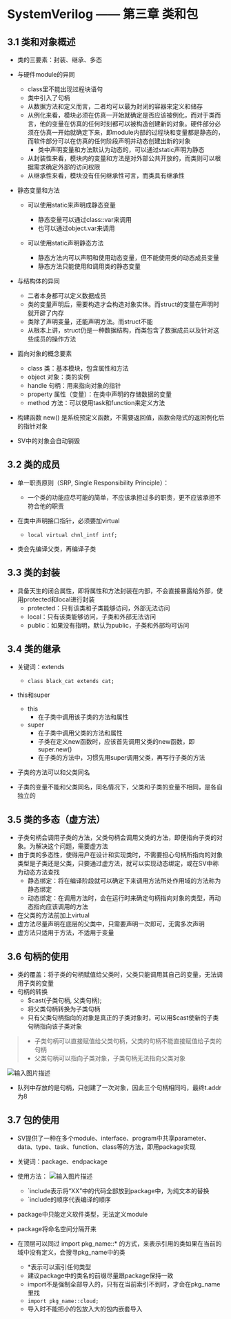# SystemVerilog —— 第三章 类和包
## 3.1 类和对象概述
- 类的三要素：封装、继承、多态
- 与硬件module的异同
	-  class里不能出现过程块语句
	- 类中引入了句柄
	- 从数据方法和定义而言，二者均可以最为封闭的容器来定义和储存
	- 从例化来看，模块必须在仿真一开始就确定是否应该被例化，而对于类而言，他的变量在仿真的任何时刻都可以被构造创建新的对象。硬件部分必须在仿真一开始就确定下来，即module内部的过程块和变量都是静态的，而软件部分可以在仿真的任何阶段声明并动态创建出新的对象
		- 类中声明变量和方法默认为动态的，可以通过static声明为静态
	- 从封装性来看，模块内的变量和方法是对外部公共开放的，而类则可以根据需求确定外部的访问权限
	- 从继承性来看，模块没有任何继承性可言，而类具有继承性

- 静态变量和方法
	- 可以使用static来声明成静态变量
		- 静态变量可以通过class::var来调用
		- 也可以通过object.var来调用

	- 可以使用static声明静态方法
		- 静态方法内可以声明和使用动态变量，但不能使用类的动态成员变量
		- 静态方法只能使用和调用类的静态变量

- 与结构体的异同
	- 二者本身都可以定义数据成员
	- 类的变量声明后，需要构造才会构造对象实体。而struct的变量在声明时就开辟了内存
	- 类除了声明变量，还能声明方法。而struct不能
	- 从根本上讲，struct仍是一种数据结构，而类包含了数据成员以及针对这些成员的操作方法

- 面向对象的概念要素
	- class 类：基本模块，包含属性和方法
	- object 对象：类的实例
	- handle 句柄：用来指向对象的指针
	- property 属性（变量）：在类中声明的存储数据的变量
	- method 方法：可以使用task和function来定义方法

- 构建函数 new() 是系统预定义函数，不需要返回值，函数会隐式的返回例化后的指针对象
- SV中的对象会自动销毁

## 3.2 类的成员

- 单一职责原则（SRP, Single Responsibility Principle）：
	- 一个类的功能应尽可能的简单，不应该承担过多的职责，更不应该承担不符合他的职责

- 在类中声明接口指针，必须要加virtual
	- `local virtual chnl_intf intf;`
- 类会先编译父类，再编译子类

## 3.3 类的封装
- 具备天生的闭合属性，即将属性和方法封装在内部，不会直接暴露给外部，使用protected和local进行封装
	- protected：只有该类和子类能够访问，外部无法访问
	- local：只有该类能够访问，子类和外部无法访问
	- public：如果没有指明，默认为public，子类和外部均可访问

## 3.4 类的继承
- 关键词：extends
	- `class black_cat extends cat;`
- this和super
	- this
		- 在子类中调用该子类的方法和属性
	- super
		- 在子类中调用父类的方法和属性
		- 子类在定义new函数时，应该首先调用父类的new函数，即super.new()
		- 在子类的方法中，习惯先用super调用父类，再写行子类的方法

- 子类的方法可以和父类同名
- 子类的变量不能和父类同名，同名情况下，父类和子类的变量不相同，是各自独立的

## 3.5 类的多态（虚方法）
- 子类句柄会调用子类的方法，父类句柄会调用父类的方法，即便指向子类的对象。为解决这个问题，需要虚方法
- 由于类的多态性，使得用户在设计和实现类时，不需要担心句柄所指向的对象类型是子类还是父类，只要通过虚方法，就可以实现动态绑定，或在SV中称为动态方法查找
	- 静态绑定：将在编译阶段就可以确定下来调用方法所处作用域的方法称为静态绑定
	- 动态绑定：在调用方法时，会在运行时来确定句柄指向对象的类型，再动态指向应该调用的方法
- 在父类的方法前加上virtual
- 虚方法尽量声明在底层的父类中，只需要声明一次即可，无需多次声明
- 虚方法只适用于方法，不适用于变量


## 3.6 句柄的使用
- 类的覆盖：将子类的句柄赋值给父类时，父类只能调用其自己的变量，无法调用子类的变量
- 句柄的转换
	- $cast(子类句柄, 父类句柄);
	- 将父类句柄转换为子类句柄
	- 只有父类句柄指向的对象是真正的子类对象时，可以用$cast使新的子类句柄指向该子类对象
> - 子类句柄可以直接赋值给父类句柄，父类的句柄不能直接赋值给子类的句柄
>  - 父类句柄可以指向子类对象，子类句柄无法指向父类对象

![输入图片描述](http://www.ninglixin.com/wp-content/uploads/2022/07/%E5%BE%AE%E4%BF%A1%E6%88%AA%E5%9B%BE_20220704154629.png)

- 队列中存放的是句柄，只创建了一次对象，因此三个句柄相同吗，最终t.addr为8

## 3.7 包的使用
- SV提供了一种在多个module、interface、program中共享parameter、data、type、task、function、class等的方法，即用package实现
- 关键词：package、endpackage
- 使用方法：
	 ![输入图片描述](http://www.ninglixin.com/wp-content/uploads/2022/07/%E5%BE%AE%E4%BF%A1%E6%88%AA%E5%9B%BE_20220704155023.png)

	- `include表示将“XX”中的代码全部放到package中，为纯文本的替换
	- `include的顺序代表编译的顺序

- package中只能定义软件类型，无法定义module
- package将命名空间分隔开来
- 在顶层可以同过 import pkg_name::* 的方式，来表示引用的类如果在当前的域中没有定义，会搜寻pkg_name中的类
	- *表示可以索引任何类型
	- 建议package中的类名的前缀尽量跟package保持一致
	- import不是强制全部导入的，只有在当前索引不到时，才会在pkg_name里找
	- `import pkg_name::cloud;`
	- 导入时不能把小的包放入大的包内嵌套导入


